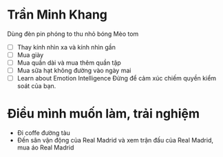# Trần Minh Khang

Dùng đèn pin phóng to thu nhỏ bóng
Mèo tom


- [ ] Thay kính nhìn xa và kính nhìn gần
- [ ] Mua giày
- [ ] Mua quần dài và mua thêm quần tập
- [ ] Mua sữa hạt không đường vào ngày mai
- [ ] Learn about Emotion Intelligence
	Đừng để cảm xúc chiếm quyền kiểm soát của bạn.

# Điều mình muốn làm, trải nghiệm

- Đi coffe đường tàu
- Đến sân vận động của Real Madrid và xem trận đấu của Real Madrid, mua áo Real Madrid